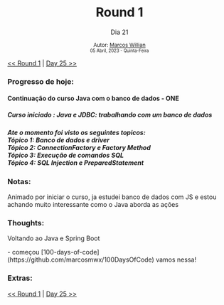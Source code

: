 <div align="center">
  <h1>Round 1</h1>
  <p>Dia 21</p>

  <sub>
    Autor: <a href="https://github.com/marcosmwx" target="_blank">Marcos Willian</a>
    <br>
    <small>05 Abril, 2023 - Quinta-Feira</small>
  </sub>
</div>

[<< Round 1](./README.MD) | [Day 25 >>](dia025.md)

### Progresso de hoje:

<h4>Continuação do curso Java com o banco de dados - ONE <h4>
<h5>Curso iniciado : Java e JDBC: trabalhando com um banco de dados<h5>
<p>Ate o momento foi visto os seguintes topicos:<br>
Tópico 1: Banco de dados e driver<br>
Tópico 2: ConnectionFactory e Factory Method<br>
Tópico 3: Execução de comandos SQL<br>
Tópico 4: SQL Injection e PreparedStatement<br>

### Notas:

<p>Animado por iniciar o curso, ja estudei banco de dados com JS e estou achando muito interessante como o Java aborda as ações<br>

### Thoughts:

<p>Voltando ao Java e Spring Boot <p>
- começou [100-days-of-code](https://github.com/marcosmwx/100DaysOfCode) vamos nessa!

### Extras:

[<< Round 1](./README.MD) | [Day 25 >>](dia025.md)
